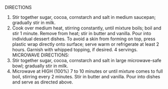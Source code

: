 DIRECTIONS
1. Stir together sugar, cocoa, cornstarch and salt in medium saucepan; gradually stir in milk.
2. Cook over medium heat, stirring constantly, until mixture boils; boil and stir 1 minute. Remove from heat; stir in butter and vanilla. Pour into individual dessert dishes. To avoid a skin from forming on top, press plastic wrap directly onto surface; serve warm or refrigerate at least 2 hours. Garnish with whipped topping, if desired. 4 servings.
MICROWAVE DIRECTIONS:
1. Stir together sugar, cocoa, cornstarch and salt in large microwave-safe bowl; gradually stir in milk.
2. Microwave at HIGH (100%) 7 to 10 minutes or until mixture comes to full boil, stirring every
2 minutes. Stir in butter and vanilla. Pour into dishes and serve as directed above.